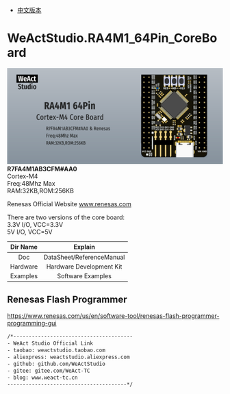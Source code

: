 * [中文版本](./README_zh.md)
# WeActStudio.RA4M1_64Pin_CoreBoard
![display](Images/1.png)
**R7FA4M1AB3CFM#AA0**  
Cortex-M4  
Freq:48Mhz Max  
RAM:32KB,ROM:256KB     

Renesas Official Website www.renesas.com

There are two versions of the core board:  
3.3V I/O, VCC=3.3V  
5V I/O, VCC=5V  

|Dir Name|Explain|
| :--:|:--:|
|Doc|DataSheet/ReferenceManual|
|Hardware|Hardware Development Kit|
|Examples|Software Examples|

## Renesas Flash Programmer
https://www.renesas.com/us/en/software-tool/renesas-flash-programmer-programming-gui  

```
/*---------------------------------------
- WeAct Studio Official Link
- taobao: weactstudio.taobao.com
- aliexpress: weactstudio.aliexpress.com
- github: github.com/WeActStudio
- gitee: gitee.com/WeAct-TC
- blog: www.weact-tc.cn
---------------------------------------*/
```